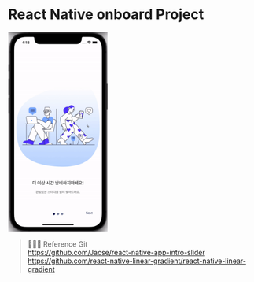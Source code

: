 # React Native onboard Project
<img src="./assets/onboard.gif" width="40%">

> 🧑🏻‍💻 Reference Git  
https://github.com/Jacse/react-native-app-intro-slider  
https://github.com/react-native-linear-gradient/react-native-linear-gradient
